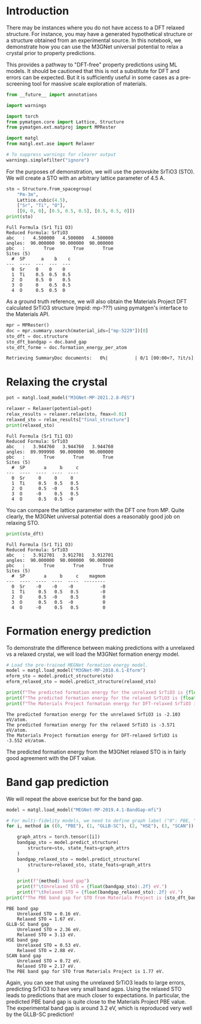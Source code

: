 # Introduction

There may be instances where you do not have access to a DFT relaxed structure. For instance, you may have a generated hypothetical structure or a structure obtained from an experimental source. In this notebook, we demonstrate how you can use the M3GNet universal potential to relax a crystal prior to property predictions. 

This provides a pathway to "DFT-free" property predictions using ML models. It should be cautioned that this is not a substitute for DFT and errors can be expected. But it is sufficiently useful in some cases as a pre-screening tool for massive scale exploration of materials.


```python
from __future__ import annotations

import warnings

import torch
from pymatgen.core import Lattice, Structure
from pymatgen.ext.matproj import MPRester

import matgl
from matgl.ext.ase import Relaxer

# To suppress warnings for clearer output
warnings.simplefilter("ignore")
```

For the purposes of demonstration, we will use the perovskite SrTiO3 (STO). We will create a STO with an arbitrary lattice parameter of 4.5 A. 


```python
sto = Structure.from_spacegroup(
    "Pm-3m",
    Lattice.cubic(4.5),
    ["Sr", "Ti", "O"],
    [[0, 0, 0], [0.5, 0.5, 0.5], [0.5, 0.5, 0]])
print(sto)
```

    Full Formula (Sr1 Ti1 O3)
    Reduced Formula: SrTiO3
    abc   :   4.500000   4.500000   4.500000
    angles:  90.000000  90.000000  90.000000
    pbc   :       True       True       True
    Sites (5)
      #  SP      a    b    c
    ---  ----  ---  ---  ---
      0  Sr    0    0    0
      1  Ti    0.5  0.5  0.5
      2  O     0.5  0    0.5
      3  O     0    0.5  0.5
      4  O     0.5  0.5  0


As a ground truth reference, we will also obtain the Materials Project DFT calculated SrTiO3 structure (mpid: mp-???) using pymatgen's interface to the Materials API.


```python
mpr = MPRester()
doc = mpr.summary.search(material_ids=["mp-5229"])[0]
sto_dft = doc.structure
sto_dft_bandgap = doc.band_gap
sto_dft_forme = doc.formation_energy_per_atom
```


    Retrieving SummaryDoc documents:   0%|          | 0/1 [00:00<?, ?it/s]


# Relaxing the crystal


```python
pot = matgl.load_model("M3GNet-MP-2021.2.8-PES")
```


```python
relaxer = Relaxer(potential=pot)
relax_results = relaxer.relax(sto, fmax=0.01)
relaxed_sto = relax_results["final_structure"]
print(relaxed_sto)
```

    Full Formula (Sr1 Ti1 O3)
    Reduced Formula: SrTiO3
    abc   :   3.944760   3.944760   3.944760
    angles:  89.999998  90.000000  90.000000
    pbc   :       True       True       True
    Sites (5)
      #  SP       a     b     c
    ---  ----  ----  ----  ----
      0  Sr     0     0     0
      1  Ti     0.5   0.5   0.5
      2  O      0.5  -0     0.5
      3  O     -0     0.5   0.5
      4  O      0.5   0.5  -0


You can compare the lattice parameter with the DFT one from MP. Quite clearly, the M3GNet universal potential does a reasonably good job on relaxing STO.


```python
print(sto_dft)
```

    Full Formula (Sr1 Ti1 O3)
    Reduced Formula: SrTiO3
    abc   :   3.912701   3.912701   3.912701
    angles:  90.000000  90.000000  90.000000
    pbc   :       True       True       True
    Sites (5)
      #  SP       a     b     c    magmom
    ---  ----  ----  ----  ----  --------
      0  Sr    -0    -0    -0          -0
      1  Ti     0.5   0.5   0.5        -0
      2  O      0.5  -0     0.5         0
      3  O      0.5   0.5  -0           0
      4  O     -0     0.5   0.5         0


# Formation energy prediction

To demonstrate the difference between making predictions with a unrelaxed vs a relaxed crystal, we will load the M3GNet formation energy model.


```python
# Load the pre-trained MEGNet formation energy model.
model = matgl.load_model("M3GNet-MP-2018.6.1-Eform")
eform_sto = model.predict_structure(sto)
eform_relaxed_sto = model.predict_structure(relaxed_sto)

print(f"The predicted formation energy for the unrelaxed SrTiO3 is {float(eform_sto):.3f} eV/atom.")
print(f"The predicted formation energy for the relaxed SrTiO3 is {float(eform_relaxed_sto):.3f} eV/atom.")
print(f"The Materials Project formation energy for DFT-relaxed SrTiO3 is {sto_dft_forme:.3f} eV/atom.")
```

    The predicted formation energy for the unrelaxed SrTiO3 is -2.103 eV/atom.
    The predicted formation energy for the relaxed SrTiO3 is -3.571 eV/atom.
    The Materials Project formation energy for DFT-relaxed SrTiO3 is -3.552 eV/atom.


The predicted formation energy from the M3GNet relaxed STO is in fairly good agreement with the DFT value.

# Band gap prediction

We will repeat the above exericse but for the band gap.


```python
model = matgl.load_model("MEGNet-MP-2019.4.1-BandGap-mfi")

# For multi-fidelity models, we need to define graph label ("0": PBE, "1": GLLB-SC, "2": HSE, "3": SCAN)
for i, method in ((0, "PBE"), (1, "GLLB-SC"), (2, "HSE"), (3, "SCAN")):

    graph_attrs = torch.tensor([i])
    bandgap_sto = model.predict_structure(
        structure=sto, state_feats=graph_attrs
    )
    bandgap_relaxed_sto = model.predict_structure(
        structure=relaxed_sto, state_feats=graph_attrs
    )

    print(f"{method} band gap")
    print(f"\tUnrelaxed STO = {float(bandgap_sto):.2f} eV.")
    print(f"\tRelaxed STO = {float(bandgap_relaxed_sto):.2f} eV.")
print(f"The PBE band gap for STO from Materials Project is {sto_dft_bandgap:.2f} eV.")
```

    PBE band gap
    	Unrelaxed STO = 0.16 eV.
    	Relaxed STO = 1.67 eV.
    GLLB-SC band gap
    	Unrelaxed STO = 2.36 eV.
    	Relaxed STO = 3.13 eV.
    HSE band gap
    	Unrelaxed STO = 0.53 eV.
    	Relaxed STO = 2.88 eV.
    SCAN band gap
    	Unrelaxed STO = 0.72 eV.
    	Relaxed STO = 2.17 eV.
    The PBE band gap for STO from Materials Project is 1.77 eV.


Again, you can see that using the unrelaxed SrTiO3 leads to large errors, predicting SrTiO3 to have very small band agps. Using the relaxed STO leads to predictions that are much closer to expectations. In particular, the predicted PBE band gap is quite close to the Materials Project PBE value. The experimental band gap is around 3.2 eV, which is reproduced very well by the GLLB-SC prediction!
